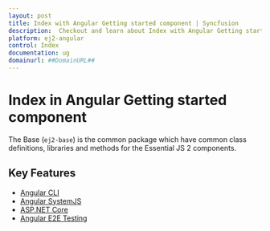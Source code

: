 ```yaml
---
layout: post
title: Index with Angular Getting started component | Syncfusion
description:  Checkout and learn about Index with Angular Getting started component of Syncfusion Essential JS 2 and more details.
platform: ej2-angular
control: Index 
documentation: ug
domainurl: ##DomainURL##
---
```


# Index in Angular Getting started component

The Base (`ej2-base`) is the common package which have common class definitions, libraries and methods for the Essential JS 2 components.

## Key Features

* [Angular CLI](angular-cli/)
* [Angular SystemJS](systemjs/)
* [ASP.NET Core](aspnet-core/)
* [Angular E2E Testing](angular-selenium/)